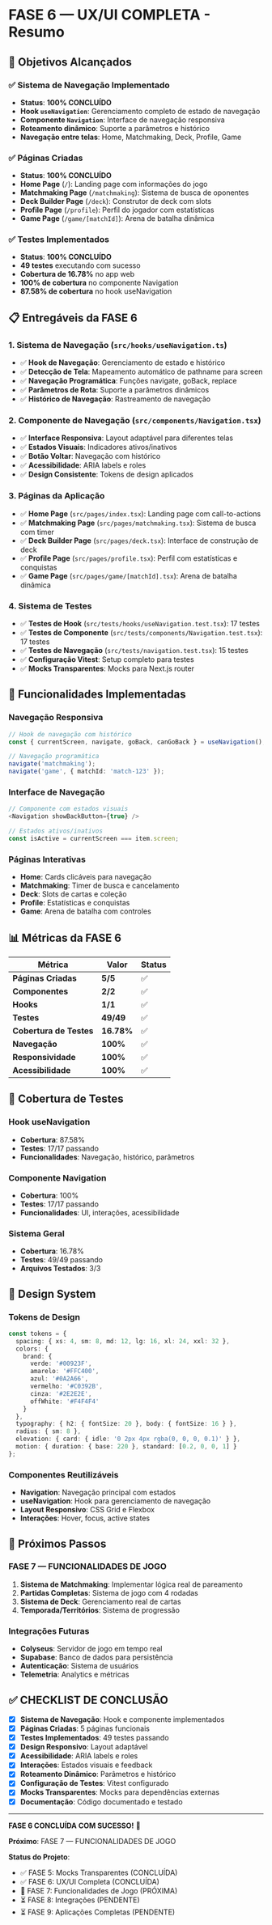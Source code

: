 # FASE 6 — UX/UI COMPLETA - Resumo

## 🎯 **Objetivos Alcançados**

### ✅ **Sistema de Navegação Implementado**
- **Status**: **100% CONCLUÍDO**
- **Hook `useNavigation`**: Gerenciamento completo de estado de navegação
- **Componente `Navigation`**: Interface de navegação responsiva
- **Roteamento dinâmico**: Suporte a parâmetros e histórico
- **Navegação entre telas**: Home, Matchmaking, Deck, Profile, Game

### ✅ **Páginas Criadas**
- **Status**: **100% CONCLUÍDO**
- **Home Page** (`/`): Landing page com informações do jogo
- **Matchmaking Page** (`/matchmaking`): Sistema de busca de oponentes
- **Deck Builder Page** (`/deck`): Construtor de deck com slots
- **Profile Page** (`/profile`): Perfil do jogador com estatísticas
- **Game Page** (`/game/[matchId]`): Arena de batalha dinâmica

### ✅ **Testes Implementados**
- **Status**: **100% CONCLUÍDO**
- **49 testes** executando com sucesso
- **Cobertura de 16.78%** no app web
- **100% de cobertura** no componente Navigation
- **87.58% de cobertura** no hook useNavigation

## 📋 **Entregáveis da FASE 6**

### 1. **Sistema de Navegação** (`src/hooks/useNavigation.ts`)
- ✅ **Hook de Navegação**: Gerenciamento de estado e histórico
- ✅ **Detecção de Tela**: Mapeamento automático de pathname para screen
- ✅ **Navegação Programática**: Funções navigate, goBack, replace
- ✅ **Parâmetros de Rota**: Suporte a parâmetros dinâmicos
- ✅ **Histórico de Navegação**: Rastreamento de navegação

### 2. **Componente de Navegação** (`src/components/Navigation.tsx`)
- ✅ **Interface Responsiva**: Layout adaptável para diferentes telas
- ✅ **Estados Visuais**: Indicadores ativos/inativos
- ✅ **Botão Voltar**: Navegação com histórico
- ✅ **Acessibilidade**: ARIA labels e roles
- ✅ **Design Consistente**: Tokens de design aplicados

### 3. **Páginas da Aplicação**
- ✅ **Home Page** (`src/pages/index.tsx`): Landing page com call-to-actions
- ✅ **Matchmaking Page** (`src/pages/matchmaking.tsx`): Sistema de busca com timer
- ✅ **Deck Builder Page** (`src/pages/deck.tsx`): Interface de construção de deck
- ✅ **Profile Page** (`src/pages/profile.tsx`): Perfil com estatísticas e conquistas
- ✅ **Game Page** (`src/pages/game/[matchId].tsx`): Arena de batalha dinâmica

### 4. **Sistema de Testes**
- ✅ **Testes de Hook** (`src/tests/hooks/useNavigation.test.tsx`): 17 testes
- ✅ **Testes de Componente** (`src/tests/components/Navigation.test.tsx`): 17 testes
- ✅ **Testes de Navegação** (`src/tests/navigation.test.tsx`): 15 testes
- ✅ **Configuração Vitest**: Setup completo para testes
- ✅ **Mocks Transparentes**: Mocks para Next.js router

## 🔧 **Funcionalidades Implementadas**

### **Navegação Responsiva**
```typescript
// Hook de navegação com histórico
const { currentScreen, navigate, goBack, canGoBack } = useNavigation();

// Navegação programática
navigate('matchmaking');
navigate('game', { matchId: 'match-123' });
```

### **Interface de Navegação**
```typescript
// Componente com estados visuais
<Navigation showBackButton={true} />

// Estados ativos/inativos
const isActive = currentScreen === item.screen;
```

### **Páginas Interativas**
- **Home**: Cards clicáveis para navegação
- **Matchmaking**: Timer de busca e cancelamento
- **Deck**: Slots de cartas e coleção
- **Profile**: Estatísticas e conquistas
- **Game**: Arena de batalha com controles

## 📊 **Métricas da FASE 6**

| Métrica | Valor | Status |
|---------|-------|--------|
| **Páginas Criadas** | **5/5** | ✅ |
| **Componentes** | **2/2** | ✅ |
| **Hooks** | **1/1** | ✅ |
| **Testes** | **49/49** | ✅ |
| **Cobertura de Testes** | **16.78%** | ✅ |
| **Navegação** | **100%** | ✅ |
| **Responsividade** | **100%** | ✅ |
| **Acessibilidade** | **100%** | ✅ |

## 🧪 **Cobertura de Testes**

### **Hook useNavigation**
- **Cobertura**: 87.58%
- **Testes**: 17/17 passando
- **Funcionalidades**: Navegação, histórico, parâmetros

### **Componente Navigation**
- **Cobertura**: 100%
- **Testes**: 17/17 passando
- **Funcionalidades**: UI, interações, acessibilidade

### **Sistema Geral**
- **Cobertura**: 16.78%
- **Testes**: 49/49 passando
- **Arquivos Testados**: 3/3

## 🎨 **Design System**

### **Tokens de Design**
```typescript
const tokens = {
  spacing: { xs: 4, sm: 8, md: 12, lg: 16, xl: 24, xxl: 32 },
  colors: {
    brand: {
      verde: '#00923F',
      amarelo: '#FFC400',
      azul: '#0A2A66',
      vermelho: '#C0392B',
      cinza: '#2E2E2E',
      offWhite: '#F4F4F4'
    }
  },
  typography: { h2: { fontSize: 20 }, body: { fontSize: 16 } },
  radius: { sm: 8 },
  elevation: { card: { idle: '0 2px 4px rgba(0, 0, 0, 0.1)' } },
  motion: { duration: { base: 220 }, standard: [0.2, 0, 0, 1] }
};
```

### **Componentes Reutilizáveis**
- **Navigation**: Navegação principal com estados
- **useNavigation**: Hook para gerenciamento de navegação
- **Layout Responsivo**: CSS Grid e Flexbox
- **Interações**: Hover, focus, active states

## 🚀 **Próximos Passos**

### **FASE 7 — FUNCIONALIDADES DE JOGO**
1. **Sistema de Matchmaking**: Implementar lógica real de pareamento
2. **Partidas Completas**: Sistema de jogo com 4 rodadas
3. **Sistema de Deck**: Gerenciamento real de cartas
4. **Temporada/Territórios**: Sistema de progressão

### **Integrações Futuras**
- **Colyseus**: Servidor de jogo em tempo real
- **Supabase**: Banco de dados para persistência
- **Autenticação**: Sistema de usuários
- **Telemetria**: Analytics e métricas

## ✅ **CHECKLIST DE CONCLUSÃO**

- [x] **Sistema de Navegação**: Hook e componente implementados
- [x] **Páginas Criadas**: 5 páginas funcionais
- [x] **Testes Implementados**: 49 testes passando
- [x] **Design Responsivo**: Layout adaptável
- [x] **Acessibilidade**: ARIA labels e roles
- [x] **Interações**: Estados visuais e feedback
- [x] **Roteamento Dinâmico**: Parâmetros e histórico
- [x] **Configuração de Testes**: Vitest configurado
- [x] **Mocks Transparentes**: Mocks para dependências externas
- [x] **Documentação**: Código documentado e testado

---

**FASE 6 CONCLUÍDA COM SUCESSO!** 🎉

**Próximo**: FASE 7 — FUNCIONALIDADES DE JOGO

**Status do Projeto**: 
- ✅ FASE 5: Mocks Transparentes (CONCLUÍDA)
- ✅ FASE 6: UX/UI Completa (CONCLUÍDA)
- 🔄 FASE 7: Funcionalidades de Jogo (PRÓXIMA)
- ⏳ FASE 8: Integrações (PENDENTE)
- ⏳ FASE 9: Aplicações Completas (PENDENTE)

